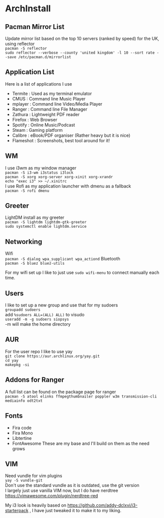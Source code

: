# ArchInstall
## Pacman Mirror List
Update mirror list based on the top 10 servers (ranked by speed) for the UK, using reflector  
`pacman -S reflector`  
`sudo reflector --verbose --county 'united kingdom' -l 10 --sort rate --save /etc/pacman.d/mirrorlist`  

## Application List
Here is a list of applications I use
  - Termite : Used as my terminal emulator
  - CMUS : Command line Music Player
  - mplayer : Command line Video/Media Player
  - Ranger : Command line File Manager
  - Zathura : Lightweight PDF reader
  - Firefox : Web Browser
  - Spotify : Online Music/Podcast
  - Steam : Gaming platform
  - Calibre : eBook/PDF organiser (Rather heavy but it is nice)
  - Flameshot : Screenshots, best tool around for it!

## WM
I use i3wm as my window manager    
`pacman -S i3-wm i3status i3lock`  
`pacman -S xorg xorg-server xorg-xinit xorg-xrandr`  
`echo "exec i3" >> ~/.xinitrc`  
I use Rofi as my application launcher with dmenu as a fallback  
`pacman -S rofi dmenu`  

## Greeter
LightDM install as my greeter  
`pacman -S lightdm lightdm-gtk-greeter`  
`sudo systemctl enable lightdm.service`  

## Networking
Wifi  
`pacman -S dialog wpa_supplicant wpa_actiond`
Bluetooth  
`pacman -S bluez bluez-utils`

For my wifi set up I like to just use `sudo wifi-menu` to connect manually each time.  

## Users
I like to set up a new group and use that for my sudoers  
`groupadd sudoers`  
add `%sudoers ALL=(ALL) ALL)` to visudo  
`useradd -m -g sudoers siopsys`  
-m will make the home directory 

## AUR
For the user repo I like to use yay  
`git clone https://aur.archlinux.org/yay.git`  
`cd yay`  
`makepkg -si`  

## Addons for Ranger
A full list can be found on the package page for ranger  
`pacman -S atool elinks ffmpegthumbnailer poppler w3m transmission-cli mediainfo odt2txt`  

## Fonts  
 - Fira code
 - Fira Mono
 - Libtertine
 - FontAwesome
These are my base and I'll build on them as the need grows   

## VIM
Need vundle for vim plugins  
`yay -S vundle-git`  
Don't use the standard vundle as it is outdated, use the git version  
I largely just use vanilla VIM now, but I do have nerdtree https://vimawesome.com/plugin/nerdtree-red  

My i3 look is heavily based on https://github.com/addy-dclxvi/i3-starterpack , I have just tweaked it to make it to my liking. 
